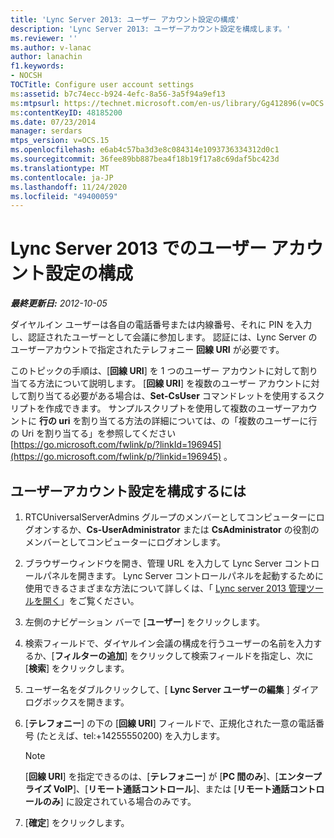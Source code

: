 ```yaml
---
title: 'Lync Server 2013: ユーザー アカウント設定の構成'
description: 'Lync Server 2013: ユーザーアカウント設定を構成します。'
ms.reviewer: ''
ms.author: v-lanac
author: lanachin
f1.keywords:
- NOCSH
TOCTitle: Configure user account settings
ms:assetid: b7c74ecc-b924-4efc-8a56-3a5f94a9ef13
ms:mtpsurl: https://technet.microsoft.com/en-us/library/Gg412896(v=OCS.15)
ms:contentKeyID: 48185200
ms.date: 07/23/2014
manager: serdars
mtps_version: v=OCS.15
ms.openlocfilehash: e6ab4c57ba3d3e8c084314e1093736334312d0c1
ms.sourcegitcommit: 36fee89bb887bea4f18b19f17a8c69daf5bc423d
ms.translationtype: MT
ms.contentlocale: ja-JP
ms.lasthandoff: 11/24/2020
ms.locfileid: "49400059"
---
```

# <a name="configure-user-account-settings-in-lync-server-2013"></a>Lync Server 2013 でのユーザー アカウント設定の構成

<div data-xmlns="http://www.w3.org/1999/xhtml">

<div class="topic" data-xmlns="http://www.w3.org/1999/xhtml" data-msxsl="urn:schemas-microsoft-com:xslt" data-cs="https://msdn.microsoft.com/">

<div data-asp="https://msdn2.microsoft.com/asp">



</div>

<div id="mainSection">

<div id="mainBody">

<span> </span>

_**最終更新日:** 2012-10-05_

ダイヤルイン ユーザーは各自の電話番号または内線番号、それに PIN を入力し、認証されたユーザーとして会議に参加します。 認証には、Lync Server のユーザーアカウントで指定されたテレフォニー **回線 URI** が必要です。

このトピックの手順は、[**回線 URI**] を 1 つのユーザー アカウントに対して割り当てる方法について説明します。 [**回線 URI**] を複数のユーザー アカウントに対して割り当てる必要がある場合は、**Set-CsUser** コマンドレットを使用するスクリプトを作成できます。 サンプルスクリプトを使用して複数のユーザーアカウントに **行の uri** を割り当てる方法の詳細については、の「複数のユーザーに行の Uri を割り当てる」を参照してください [https://go.microsoft.com/fwlink/p/?linkId=196945](https://go.microsoft.com/fwlink/p/?linkid=196945) 。

<div>

## <a name="to-configure-user-account-settings"></a>ユーザーアカウント設定を構成するには

1.  RTCUniversalServerAdmins グループのメンバーとしてコンピューターにログオンするか、**Cs-UserAdministrator** または **CsAdministrator** の役割のメンバーとしてコンピューターにログオンします。

2.  ブラウザーウィンドウを開き、管理 URL を入力して Lync Server コントロールパネルを開きます。 Lync Server コントロールパネルを起動するために使用できるさまざまな方法について詳しくは、「 [Lync server 2013 管理ツールを開く](lync-server-2013-open-lync-server-administrative-tools.md)」をご覧ください。

3.  左側のナビゲーション バーで [**ユーザー**] をクリックします。

4.  検索フィールドで、ダイヤルイン会議の構成を行うユーザーの名前を入力するか、[**フィルターの追加**] をクリックして検索フィールドを指定し、次に [**検索**] をクリックします。

5.  ユーザー名をダブルクリックして、[ **Lync Server ユーザーの編集** ] ダイアログボックスを開きます。

6.  [**テレフォニー**] の下の [**回線 URI**] フィールドで、正規化された一意の電話番号 (たとえば、tel:+14255550200) を入力します。
    
    <div>
    

    > [!NOTE]  
    > [<STRONG>回線 URI</STRONG>] を指定できるのは、[<STRONG>テレフォニー</STRONG>] が [<STRONG>PC 間のみ</STRONG>]、[<STRONG>エンタープライズ VoIP</STRONG>]、[<STRONG>リモート通話コントロール</STRONG>]、または [<STRONG>リモート通話コントロールのみ</STRONG>] に設定されている場合のみです。

    
    </div>

7.  [**確定**] をクリックします。

</div>

</div>

<span> </span>

</div>

</div>

</div>

